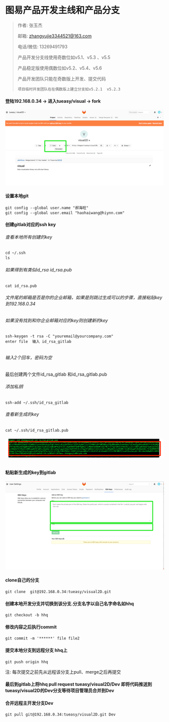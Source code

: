 # 图易产品开发主线和产品分支

> 作者: 张玉杰
>
> 邮箱: zhangyujie3344521@163.com
>
> 电话/微信: 13269491793
>
> 产品开发分支线使用奇数位如v5.1、v5.3 、v5.5
>
> 产品稳定版使用偶数位如v5.2、v5.4、v5.6
>
> 产品开发团队只能在奇数版上开发、提交代码
>
> ```
> 项目临时开发团队在在偶数版上建立分支如v5.2.1  v5.2.3
> ```

#### 登陆192.168.0.34 -&gt; 进入tueasy/visual -&gt; fork

![](/images/assets/4C22DF59-8FAF-4FC5-AEA0-899DBCFAC9F3.png)

#### 设置本地git

```
git config --global user.name "郝海旺"
git config --global user.email "haohaiwang@hiynn.com"
```

#### 创建gitlab对应的ssh key

###### 查看本地所有创建的key

```
cd ~/.ssh 
ls 
```

###### 如果得到有类似id\_rsa id\_rsa.pub

```
cat id_rsa.pub 
```

###### 文件尾的邮箱是否是你的企业邮箱，如果是则跳过生成可以的步骤，直接粘贴key到192.168.0.34

###### 如果没有找到和你企业邮箱对应的key则创建新的key

```
ssh-keygen -t rsa -C "youremail@yourcompany.com"
enter file  输入 id_rsa_gitlab
```

###### 

###### 输入2个回车，密码为空

最后创建两个文件id\_rsa\_gitlab 和id\_rsa\_gitlab.pub

###### 添加私钥

```
ssh-add ~/.ssh/id_rsa_gitlab
```

###### 查看新生成的key

```
cat ~/.ssh/id_rsa_gitlab.pub
```

###### ![](/images/assets/413A2A40-9ABC-49B8-842C-545D7E7E6FA6.png)

#### 粘贴新生成的key到gitlab

#### ![](/images/assets/1BD9C12D-632A-4944-9E4A-89342D99A828.png)

#### clone自己的分支

```
git clone  git@192.168.0.34:tueasy/visual2D.git
```

#### 创建本地开发分支并切换到该分支.分支名字以自己名字命名如hhq

```
git checkout -b hhq
```

#### 修改内容之后执行commit

```
git commit -m '******' file file2
```

#### 提交本地分支到远程分支 hhq上

```
git push origin hhq
```

注: 每次提交之前先从远程该分支上pull、merge之后再提交

#### 最后到gitlab上将hhq pull request tueasy/visual2D/Dev 即将代码推送到tueasy/visual2D的Dev分支等待项目管理员合并到Dev

#### 合并远程主开发分支Dev

```
git pull git@192.168.0.34:tueasy/visual2D.git Dev
```



